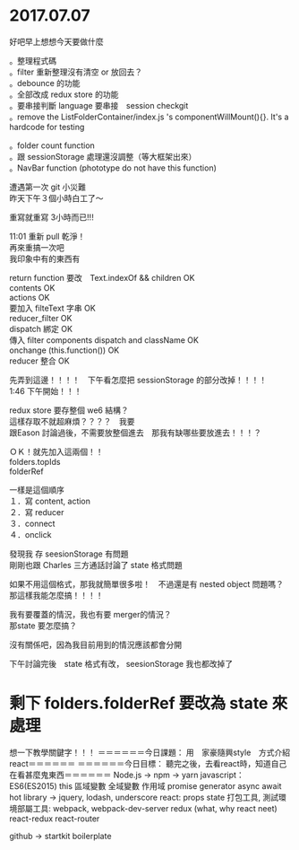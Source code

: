 # 2017.07.07

好吧早上想想今天要做什麼  

。整理程式碼  
。filter 重新整理沒有清空 or 放回去？  
。debounce 的功能  
。全部改成 redux store 的功能  
。要串接判斷 language 要串接　session checkgit   
。remove the ListFolderContainer/index.js 's componentWillMount(){}. It's a hardcode for testing  

。folder count function  
。跟 sessionStorage 處理還沒調整（等大框架出來）  
。NavBar function (phototype do not have this function)  

遭遇第一次 git 小災難  
昨天下午３個小時白工了～  

重寫就重寫 3小時而已!!!  

11:01 重新 pull 乾淨！  
再來重搞一次吧  
我印象中有的東西有  

return function 要改　Text.indexOf  && children OK  
contents      OK  
actions       OK  
要加入 filteText 字串 OK  
reducer_filter OK  
dispatch 綁定  OK  
傳入 filter components  dispatch and className  OK  
onchange (this.function())  OK  
reducer 整合 OK  

先弄到這邊！！！！　下午看怎麼把 sessionStorage 的部分改掉！！！！  
1:46 下午開始！！！  

redux store 要存整個 we6 結構？  
這樣存取不就超麻煩？？？？　我要  
跟Eason 討論過後，不需要放整個進去　那我有缺哪些要放進去！！！？  

ＯＫ！就先加入這兩個！！  
folders.topIds  
folderRef  

一樣是這個順序  
１．寫 content, action  
２．寫 reducer  
３．connect  
４．onclick  

發現我 存 seesionStorage 有問題  
剛剛也跟 Charles 三方通話討論了 state 格式問題  

如果不用這個格式，那我就簡單很多啦！　不過還是有 nested object 問題嗎？  
那這樣我能怎麼搞！！！！  

我有要覆蓋的情況，我也有要 merger的情況？  
那state 要怎麼搞？  

沒有關係吧，因為我目前用到的情況應該都會分開  


下午討論完後　state 格式有改， seesionStorage 我也都改掉了  

# 剩下 folders.folderRef 要改為 state 來處理


想一下教學關鍵字！！！
＝＝＝＝＝＝今日課題： 用　家豪隨興style　方式介紹 react＝＝＝＝＝＝
＝＝＝＝＝＝今日目標： 聽完之後，去看react時，知道自己在看甚麼鬼東西＝＝＝＝＝＝
Node.js -> npm -> yarn
javascript： ES6(ES2015) this 區域變數 全域變數 作用域 promise generator async await
            hot library -> jquery, lodash, underscore
react: props state
打包工具, 測試環境部屬工具: webpack, webpack-dev-server
redux (what, why react neet)
react-redux
react-router

github -> startkit boilerplate
